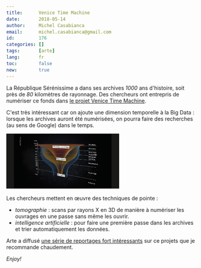 ```yaml
---
title:      Venice Time Machine
date:       2018-05-14
author:     Michel Casabianca
email:      michel.casabianca@gmail.com
id:         176
categories: []
tags:       [arte]
lang:       fr
toc:        false
new:        true
---
```


La République Sérénissime a dans ses archives *1000* ans d'histoire, soit près de *80* kilomètres de rayonnage. Des chercheurs ont entrepris de numériser ce fonds dans [le projet Venice Time Machine](https://vtm.epfl.ch/).

<!--more-->

C'est très intéressant car on ajoute une dimension temporelle à la Big Data : lorsque les archives auront été numérisées, on pourra faire des recherches (au sens de Google) dans le temps.

![](venice-time-machine.png)

Les chercheurs mettent en œuvre des techniques de pointe :

- *tomographie* : scans par rayons X en 3D de manière à numériser les ouvrages en une passe sans même les ouvrir.
- *intelligence artificielle* : pour faire une première passe dans les archives et trier automatiquement les données.

Arte a diffusé [une série de reportages fort intéressants](https://www.arte.tv/fr/videos/075631-001-A/histoire-et-big-data-venice-time-machine-1-8/) sur ce projets que je recommande chaudement.

*Enjoy!*
